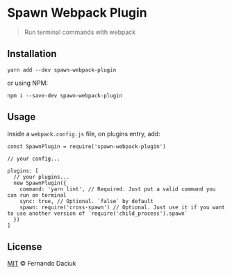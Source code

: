 # Spawn Webpack Plugin

> Run terminal commands with webpack

## Installation

```console
yarn add --dev spawn-webpack-plugin
```

or using NPM:

```console
npm i --save-dev spawn-webpack-plugin
```

## Usage

Inside a `webpack.config.js` file, on plugins entry, add:

```
const SpawnPlugin = require('spawn-webpack-plugin')

// your config...

plugins: [
  // your plugins...
  new SpawnPlugin({
    command: 'yarn lint', // Required. Just put a valid command you can run on terminal
    sync: true, // Optional. `false` by default
    spawn: require('cross-spawn') // Optional. Just use it if you want to use another version of `require('child_process').spawn`
  })
]
```

## License

[MIT](https://github.com/fdaciuk/licenses/blob/master/MIT-LICENSE.md) &copy; Fernando Daciuk
